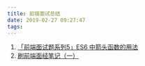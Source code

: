 ```yaml
---
title: 前端面试总结
date: 2019-02-27 09:27:47
tags:
---
```


1. [「前端面试题系列5」ES6 中箭头函数的用法](https://segmentfault.com/a/1190000018119191)
2. [刷前端面经笔记（一）](https://segmentfault.com/a/1190000018106121)
